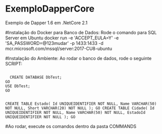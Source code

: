 # ExemploDapperCore
Exemplo de Dapper 1.6 em .NetCore 2.1

#Instalação do Docker para Banco de Dados:
Rode o comando para SQL Server em Ubuntu
docker run -e 'ACCEPT_EULA=Y' -e 'SA_PASSWORD=@123mudar' -p 1433:1433 -d mcr.microsoft.com/mssql/server:2017-CU8-ubuntu

#Instalação do Ambiente:
Ao rodar o banco de dados, rode o seguinte SCRIPT:

<code>
  CREATE DATABASE DbTest;
GO
USE DbTest;
GO

CREATE TABLE Estado(
	Id UNIQUEIDENTIFIER NOT NULL,
	Name VARCHAR(50) NOT NULL,
	Short VARCHAR(20) NOT NULL
);
GO
CREATE TABLE Cidade(
	Id UNIQUEIDENTIFIER NOT NULL,
	Name VARCHAR(50) NOT NULL,
	EstadoId UNIQUEIDENTIFIER NOT NULL
);
GO
</code>

#Ao rodar, execute os comandos dentro da pasta COMMANDS
